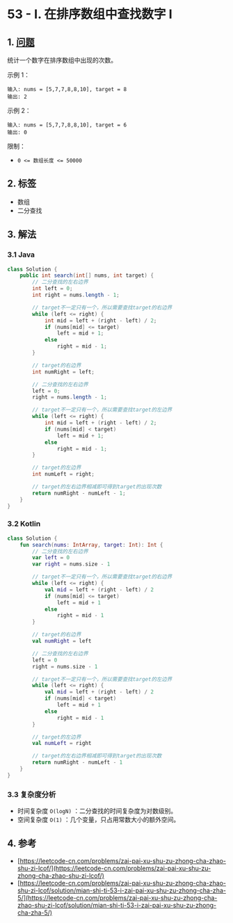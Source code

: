 # 53 - I. 在排序数组中查找数字 I

## 1. [问题](https://leetcode-cn.com/problems/zai-pai-xu-shu-zu-zhong-cha-zhao-shu-zi-lcof/)

统计一个数字在排序数组中出现的次数。

示例 1：

```text
输入: nums = [5,7,7,8,8,10], target = 8
输出: 2
```

示例 2：

```text
输入: nums = [5,7,7,8,8,10], target = 6
输出: 0
```

限制：

* `0 <= 数组长度 <= 50000`

## 2. 标签

* 数组
* 二分查找

## 3. 解法

### 3.1 Java

```java
class Solution {
    public int search(int[] nums, int target) {
        // 二分查找的左右边界
        int left = 0;
        int right = nums.length - 1;

        // target不一定只有一个，所以需要查找target的右边界
        while (left <= right) {
            int mid = left + (right - left) / 2;
            if (nums[mid] <= target)
                left = mid + 1;
            else
                right = mid - 1;
        }

        // target的右边界
        int numRight = left;

        // 二分查找的左右边界
        left = 0;
        right = nums.length - 1;

        // target不一定只有一个，所以需要查找target的左边界
        while (left <= right) {
            int mid = left + (right - left) / 2;
            if (nums[mid] < target)
                left = mid + 1;
            else
                right = mid - 1;
        }

        // target的左边界
        int numLeft = right;

        // target的左右边界相减即可得到target的出现次数
        return numRight - numLeft - 1;
    }
}
```

### 3.2 Kotlin

```kotlin
class Solution {
    fun search(nums: IntArray, target: Int): Int {
        // 二分查找的左右边界
        var left = 0
        var right = nums.size - 1

        // target不一定只有一个，所以需要查找target的右边界
        while (left <= right) {
            val mid = left + (right - left) / 2
            if (nums[mid] <= target)
                left = mid + 1
            else
                right = mid - 1
        }

        // target的右边界
        val numRight = left

        // 二分查找的左右边界
        left = 0
        right = nums.size - 1

        // target不一定只有一个，所以需要查找target的左边界
        while (left <= right) {
            val mid = left + (right - left) / 2
            if (nums[mid] < target)
                left = mid + 1
            else
                right = mid - 1
        }

        // target的左边界
        val numLeft = right

        // target的左右边界相减即可得到target的出现次数
        return numRight - numLeft - 1
    }
}
```

### 3.3 复杂度分析

* 时间复杂度 `O(logN)` ：二分查找的时间复杂度为对数级别。
* 空间复杂度 `O(1)` ：几个变量，只占用常数大小的额外空间。

## 4. 参考

* [https://leetcode-cn.com/problems/zai-pai-xu-shu-zu-zhong-cha-zhao-shu-zi-lcof/](https://leetcode-cn.com/problems/zai-pai-xu-shu-zu-zhong-cha-zhao-shu-zi-lcof/)
* [https://leetcode-cn.com/problems/zai-pai-xu-shu-zu-zhong-cha-zhao-shu-zi-lcof/solution/mian-shi-ti-53-i-zai-pai-xu-shu-zu-zhong-cha-zha-5/](https://leetcode-cn.com/problems/zai-pai-xu-shu-zu-zhong-cha-zhao-shu-zi-lcof/solution/mian-shi-ti-53-i-zai-pai-xu-shu-zu-zhong-cha-zha-5/)

